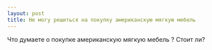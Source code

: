 ```yaml
---
layout: post 
title: Не могу решиться на покупку американскую мягкую мебель 
--- 
```

Что думаете о покупке американскую мягкую мебель ? Стоит ли?